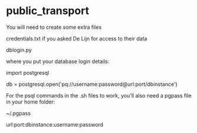 # public_transport

You will need to create some extra files

credentials.txt
if you asked De Lijn for access to their data

dblogin.py

where you put your database login details:

import postgresql

db = postgresql.open('pq://username:password@url:port/dbinstance')

For the psql commands in the .sh files to work, you'll also need a pgpass file in your home folder:

~/.pgpass

url:port:dbinstance:username:password
